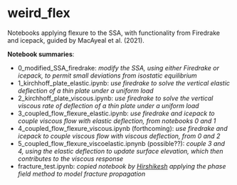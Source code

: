 # weird_flex

Notebooks applying flexure to the SSA, with functionality from Firedrake and icepack, guided by MacAyeal et al. (2021). 

**Notebook summaries**:

- 0_modified_SSA_firedrake: *modify the SSA, using either Firedrake or icepack, to permit small deviations from isostatic equilibrium*
- 1_kirchhoff_plate_elastic.ipynb: *use firedrake to solve the vertical elastic deflection of a thin plate under a uniform load*
- 2_kirchhoff_plate_viscous.ipynb: *use firedrake to solve the vertical viscous rate of deflection of a thin plate under a uniform load*
- 3_coupled_flow_flexure_elastic.ipynb: *use firedrake and icepack to couple viscous flow with elastic deflection, from notebooks 0 and 1*
- 4_coupled_flow_flexure_viscous.ipynb (forthcoming): *use firedrake and icepack to couple viscous flow with viscous deflection, from 0 and 2*
- 5_coupled_flow_flexure_viscoelastic.ipnynb (possible??): *couple 3 and 4, using the elastic deflection to update surface elevation, which then contributes to the viscous response*
- fracture_test.ipynb: *copied notebook by [Hirshikesh](https://github.com/Hirshikesh) applying the phase field method to model fracture propagation*
